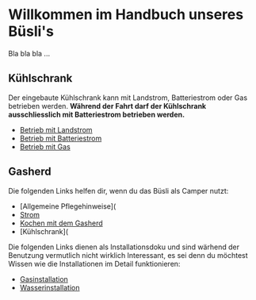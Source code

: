 # Willkommen im Handbuch unseres Büsli's
Bla bla bla ...

## Kühlschrank
Der eingebaute Kühlschrank kann mit Landstrom, Batteriestrom oder Gas betrieben werden. **Während der Fahrt darf der Kühlschrank ausschliesslich mit Batteriestrom betrieben werden.**

* [Betrieb mit Landstrom](kuehlschrank/landstrom.md)
* [Betrieb mit Batteriestrom](kuehlschrank/batteriestrom.md)
* [Betrieb mit Gas](kuehlschrank/gas.md)

## Gasherd



Die folgenden Links helfen dir, wenn du das Büsli als Camper nutzt:
* [Allgemeine Pflegehinweise](
* [Strom](strom.md)
* [Kochen mit dem Gasherd](gas/gasherd.md)
* [Kühlschrank](


Die folgenden Links dienen als Installationsdoku und sind wärhend der Benutzung vermutlich nicht wirklich Interessant, es sei denn du möchtest Wissen wie die Installationen im Detail funktionieren:
* [Gasinstallation](gas.md)
* [Wasserinstallation](waser.md)

